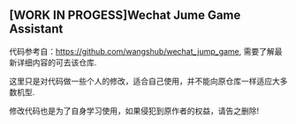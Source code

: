 ## [WORK IN PROGESS]Wechat Jume Game Assistant

代码参考自：https://github.com/wangshub/wechat_jump_game, 需要了解最新详细内容的可去该仓库.

这里只是对代码做一些个人的修改，适合自己使用，并不能向原仓库一样适应大多数机型.

修改代码也是为了自身学习使用，如果侵犯到原作者的权益，请告之删除!
